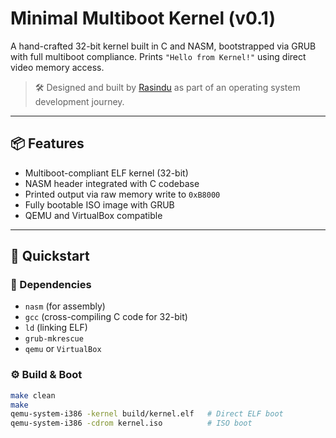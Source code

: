 # Minimal Multiboot Kernel (v0.1)

A hand-crafted 32-bit kernel built in C and NASM, bootstrapped via GRUB with full multiboot compliance. Prints `"Hello from Kernel!"` using direct video memory access.

> 🛠 Designed and built by [Rasindu](https://github.com/rasindu-dev) as part of an operating system development journey.

---

## 📦 Features

- Multiboot-compliant ELF kernel (32-bit)
- NASM header integrated with C codebase
- Printed output via raw memory write to `0xB8000`
- Fully bootable ISO image with GRUB
- QEMU and VirtualBox compatible

---

## 🚀 Quickstart

### 🧰 Dependencies

- `nasm` (for assembly)
- `gcc` (cross-compiling C code for 32-bit)
- `ld` (linking ELF)
- `grub-mkrescue`
- `qemu` or `VirtualBox`

### ⚙️ Build & Boot

```bash
make clean
make
qemu-system-i386 -kernel build/kernel.elf   # Direct ELF boot
qemu-system-i386 -cdrom kernel.iso          # ISO boot
```
